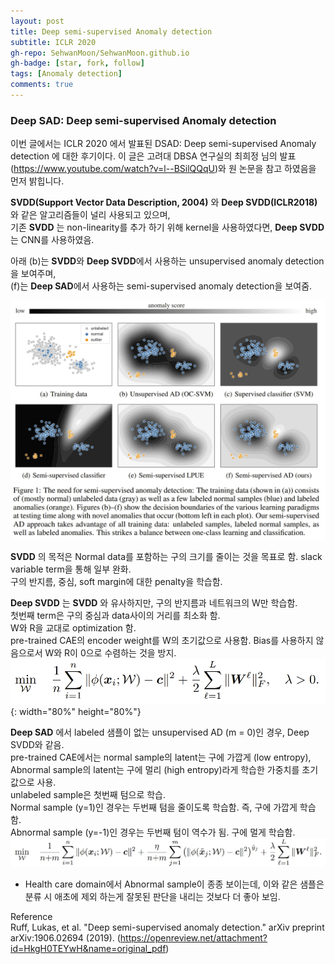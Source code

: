 ```yaml
---
layout: post
title: Deep semi-supervised Anomaly detection
subtitle: ICLR 2020
gh-repo: SehwanMoon/SehwanMoon.github.io
gh-badge: [star, fork, follow]
tags: [Anomaly detection]
comments: true
---
```


### Deep SAD: Deep semi-supervised Anomaly detection 

이번 글에서는 ICLR 2020 에서 발표된 DSAD: Deep semi-supervised Anomaly detection 에 대한 후기이다. 이 글은 고려대 DBSA 연구실의 최희정 님의 발표 (https://www.youtube.com/watch?v=l--BSilQQqU)와 원 논문을 참고 하였음을 먼저 밝힙니다.   

**SVDD(Support Vector Data Description, 2004)** 와 **Deep SVDD(ICLR2018)** 와 같은 알고리즘들이 널리 사용되고 있으며,   
기존 **SVDD** 는 non-linearity를 추가 하기 위해 kernel을 사용하였다면, **Deep SVDD** 는 CNN를 사용하였음.   

아래 (b)는 **SVDD**와 **Deep SVDD**에서 사용하는 unsupervised anomaly detection을 보여주며,  
(f)는 **Deep SAD**에서 사용하는 semi-supervised anomaly detection을 보여줌. 

![fig1](/assets/img/20210111_193117.jpg)

**SVDD** 의 목적은 Normal data를 포함하는 구의 크기를 줄이는 것을 목표로 함. slack variable term을 통해 일부 완화.  
구의 반지름, 중심, soft margin에 대한 penalty을 학습함.   

**Deep SVDD** 는 **SVDD** 와 유사하지만, 구의 반지름과 네트워크의 W만 학습함.  
첫번째 term은 구의 중심과 data사이의 거리를 최소화 함.  
W와 R을 교대로 optimization 함.  
pre-trained CAE의 encoder weight를 W의 초기값으로 사용함. Bias를 사용하지 않음으로서 W와 R이 0으로 수렴하는 것을 방지.  
![loss1](/assets/img/20210111_154902.jpg){: width="80%" height="80%"}


**Deep SAD** 에서 labeled 샘플이 없는 unsupervised AD (m = 0)인 경우, Deep SVDD와 같음.  
pre-trained CAE에서는 normal sample의 latent는 구에 가깝게 (low entropy), Abnormal sample의 latent는 구에 멀리 (high entropy)라게 학습한
가중치를 초기값으로 사용.  
unlabeled sample은 첫번째 텀으로 학습.  
Normal sample (y=1)인 경우는 두번째 텀을 줄이도록 학습함. 즉, 구에 가깝게 학습함.  
Abnormal sample (y=-1)인 경우는 두번째 텀이 역수가 됨. 구에 멀게 학습함.   
![loss2](/assets/img/20210111_154943.jpg)


- Health care domain에서 Abnormal sample이 종종 보이는데, 이와 같은 샘플은 분류 시 애초에 제외 하는게 잘못된 판단을 내리는 것보다 
더 좋아 보임. 

Reference  
Ruff, Lukas, et al. "Deep semi-supervised anomaly detection." arXiv preprint arXiv:1906.02694 (2019).
(https://openreview.net/attachment?id=HkgH0TEYwH&name=original_pdf)
